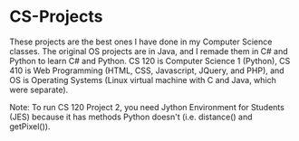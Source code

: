 # CS-Projects
These projects are the best ones I have done in my Computer Science classes. The original OS projects are in Java, and I remade them in C# and Python to learn C# and Python. CS 120 is Computer Science 1 (Python), CS 410 is Web Programming (HTML, CSS, Javascript, JQuery, and PHP), and OS is Operating Systems (Linux virtual machine with C and Java, which were separate).

Note: To run CS 120 Project 2, you need Jython Environment for Students (JES) because it has methods Python doesn't (i.e. distance() and getPixel()).
